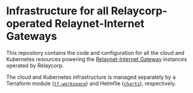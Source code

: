 # Infrastructure for all Relaycorp-operated Relaynet-Internet Gateways

This repository contains the code and configuration for all the cloud and Kubernetes resources powering the [Relaynet-Internet Gateway](https://docs.relaycorp.tech/relaynet-internet-gateway/) instances operated by Relaycorp.

The cloud and Kubernetes infrastructure is managed separately by a Terraform module ([`tf-workspace`](./tf-workspace)) and Helmfile ([`charts`](./charts)), respectively.
